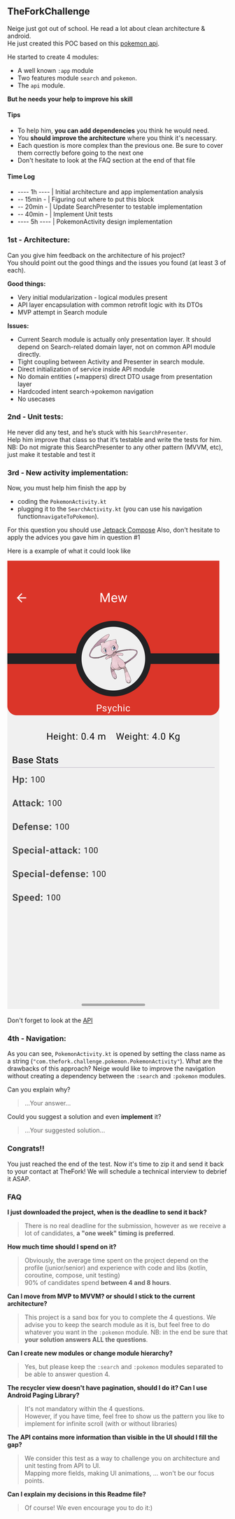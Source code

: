 ## TheForkChallenge

Neige just got out of school. He read a lot about clean architecture & android.  
He just created this POC based on this [pokemon api](https://pokeapi.co).

He started to create 4 modules:

- A well known `:app` module
- Two features module `search` and `pokemon`.
- The `api` module.

**But he needs your help to improve his skill**

#### Tips
- To help him, **you can add dependencies** you think he would need.
- You **should improve the architecture** where you think it's necessary.
- Each question is more complex than the previous one. Be sure to cover them correctly before going to the next one
- Don't hesitate to look at the FAQ section at the end of that file

#### Time Log
- ---- 1h ---- | Initial architecture and app implementation analysis
- -- 15min - | Figuring out where to put this block
- -- 20min - | Update SearchPresenter to testable implementation
- -- 40min - | Implement Unit tests
- ---- 5h ---- | PokemonActivity design implementation

### 1st - Architecture:

Can you give him feedback on the architecture of his project?  
You should point out the good things and the issues you found (at least 3 of each).

**Good things:**
- Very initial modularization - logical modules present
- API layer encapsulation with common retrofit logic with its DTOs
- MVP attempt in Search module

**Issues:**
- Current Search module is actually only presentation layer. It should depend on Search-related domain layer, not on common API module directly.
- Tight coupling between Activity and Presenter in search module.
- Direct initialization of service inside API module 
- No domain entities (+mappers) direct DTO usage from presentation layer 
- Hardcoded intent search->pokemon navigation
- No usecases

### 2nd - Unit tests:

He never did any test, and he’s stuck with his `SearchPresenter`.  
Help him improve that class so that it’s testable and write the tests for him.
NB: Do not migrate this SearchPresenter to any other pattern (MVVM, etc), just make it testable and test it 

### 3rd - New activity implementation:

Now, you must help him finish the app by 
- coding the `PokemonActivity.kt`
- plugging it to the `SearchActivity.kt` (you can use his navigation function`navigateToPokemon`).  

For this question you should use [Jetpack Compose](https://developer.android.com/jetpack/compose)
Also, don't hesitate to apply the advices you gave him in question #1

Here is a example of what it could look like

![Screenshot](pokemon_screen.png)

Don't forget to look at the [API](https://pokeapi.co/docs/v2)


### 4th - Navigation:

As you can see, `PokemonActivity.kt` is opened by setting the class name as a string (`"com.thefork.challenge.pokemon.PokemonActivity"`). 
What are the drawbacks of this approach? Neige would like to improve the navigation without creating a dependency between the `:search` and `:pokemon` modules.

Can you explain why?
> ...Your answer...

Could you suggest a solution and even **implement** it?
> ...Your suggested solution...

### Congrats!!

You just reached the end of the test.
Now it's time to zip it and send it back to your contact at TheFork!
We will schedule a technical interview to debrief it ASAP.

### FAQ

**I just downloaded the project, when is the deadline to send it back?**
> There is no real deadline for the submission, however as we receive a lot of candidates, **a "one week" timing is preferred**.

**How much time should I spend on it?**  
> Obviously, the average time spent on the project depend on the profile (junior/senior) and experience with code and libs (kotlin, coroutine, compose, unit testing)  
90% of candidates spend **between 4 and 8 hours**.

**Can I move from MVP to MVVM? or should I stick to the current architecture?**  
> This project is a sand box for you to complete the 4 questions.
We advise you to keep the search module as it is, but feel free to do whatever you want in the `:pokemon` module.
NB: in the end be sure that **your solution answers ALL the questions**.

**Can I create new modules or change module hierarchy?**  
> Yes, but please keep the `:search` and `:pokemon` modules separated to be able to answer question 4.

**The recycler view doesn't have pagination, should I do it? Can I use Android Paging Library?**  
> It's not mandatory within the 4 questions.  
However, if you have time, feel free to show us the pattern you like to implement for infinite scroll (with or without libraries)

**The API contains more information than visible in the UI should I fill the gap?**  
> We consider this test as a way to challenge you on architecture and unit testing from API to UI.  
Mapping more fields, making UI animations, ... won't be our focus points.

**Can I explain my decisions in this Readme file?**
> Of course! We even encourage you to do it:)
